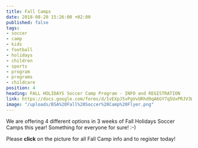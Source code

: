 ```yaml
---
title: Fall Camps
date: 2018-08-20 15:26:00 +02:00
published: false
tags:
- soccer
- camp
- kids
- football
- holidays
- children
- sports
- program
- programs
- childcare
position: 4
heading: FALL HOLIDAYS Soccer Camp Program - INFO and REGISTRATION
link: https://docs.google.com/forms/d/1vEXpJ5vPgVvURhd9qA6GY7q5UxPRJV3W7D6jm-7G5GQ/edit
image: "/uploads/BSA%20Fall%20Soccer%20Camp%20Flyer.png"
---
```


We are offering 4 different options in 3 weeks of Fall Holidays Soccer Camps this year! Something for everyone for sure! :-)

Please **click** on the picture for all Fall Camp info and to register today!